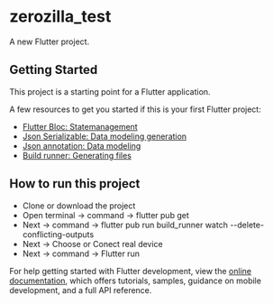 # zerozilla_test

A new Flutter project.

## Getting Started

This project is a starting point for a Flutter application.

A few resources to get you started if this is your first Flutter project:

- [Flutter Bloc: Statemanagement](https://pub.dev/packages/flutter_bloc)
- [Json Serializable: Data modeling generation](https://pub.dev/packages/json_serializable)
- [Json annotation: Data modeling](https://pub.dev/packages/json_annotation)
- [Build runner: Generating files](https://pub.dev/packages/build_runner)

## How to run this project

- Clone or download the project
- Open terminal -> command -> flutter pub get
- Next -> command -> flutter pub run build_runner watch --delete-conflicting-outputs
- Next -> Choose or Conect real device
- Next -> command ->  Flutter run

For help getting started with Flutter development, view the
[online documentation](https://docs.flutter.dev/), which offers tutorials,
samples, guidance on mobile development, and a full API reference.
